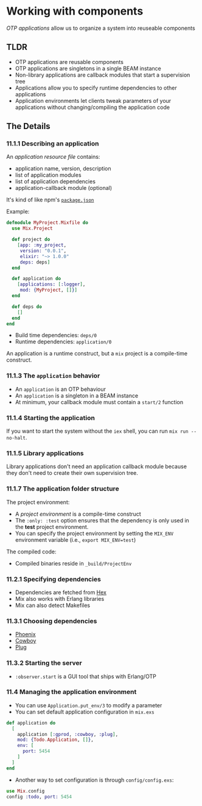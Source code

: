 # Working with components

_OTP applications_ allow us to organize a system into reuseable components

## TLDR

- OTP applications are reusable components
- OTP applications are singletons in a single BEAM instance
- Non-library applications are callback modules that start a supervision tree
- Applications allow you to specify runtime dependencies to other applications
- Application environments let clients tweak parameters of your applications
  without changing/compiling the application code

## The Details

### 11.1.1 Describing an application

An _application resource file_ contains:
- application name, version, description
- list of application modules
- list of application dependencies
- application-callback module (optional)

It's kind of like npm's [`package.json`](https://docs.npmjs.com/files/package.json)

Example:
```elixir
defmodule MyProject.Mixfile do
  use Mix.Project

  def project do
    [app: :my_project,
     version: "0.0.1",
     elixir: "~> 1.0.0"
     deps: deps]
  end

  def application do
    [applications: [:logger],
     mod: {MyProject, []}]
  end

  def deps do
    []
  end
end
```

- Build time dependencies: `deps/0`
- Runtime dependencies: `application/0`

An application is a runtime construct,
but a `mix` project is a compile-time construct.

### 11.1.3 The `application` behavior

- An `application` is an OTP behaviour
- An `application` is a singleton in a BEAM instance
- At minimum, your callback module must contain a `start/2` function

### 11.1.4 Starting the application

If you want to start the system without the `iex` shell,
you can run `mix run --no-halt`.

### 11.1.5 Library applications

Library applications don't need an application callback module
because they don't need to create their own supervision tree.

### 11.1.7 The application folder structure

The project environment:
- A _project environment_ is a compile-time construct
- The `:only: :test` option ensures that the dependency
  is only used in the **test** project environment.
- You can specify the project environment by setting the `MIX_ENV`
  environment variable (i.e., `export MIX_ENV=test`)

The compiled code:
- Compiled binaries reside in `_build/ProjectEnv`

### 11.2.1 Specifying dependencies

- Dependencies are fetched from [Hex](https://hex.pm)
- Mix also works with Erlang libraries
- Mix can also detect Makefiles

### 11.3.1 Choosing dependencies

- [Phoenix](https://github.com/phoenixframework/phoenix)
- [Cowboy](https://github.com/ninenines/cowboy)
- [Plug](https://github.com/elixir-lang/plug)

### 11.3.2 Starting the server

- `:observer.start` is a GUI tool that ships with Erlang/OTP

### 11.4 Managing the application environment

- You can use `Application.put_env/3` to modify a parameter
- You can set default application configuration in `mix.exs`

```elixir
def application do
  [
    application [:gprod, :cowboy, :plug],
    mod: {Todo.Application, []},
    env: [
      port: 5454
    ]
  ]
end
```

- Another way to set configuration is through `config/config.exs`:

```elixir
use Mix.config
config :todo, port: 5454
```
